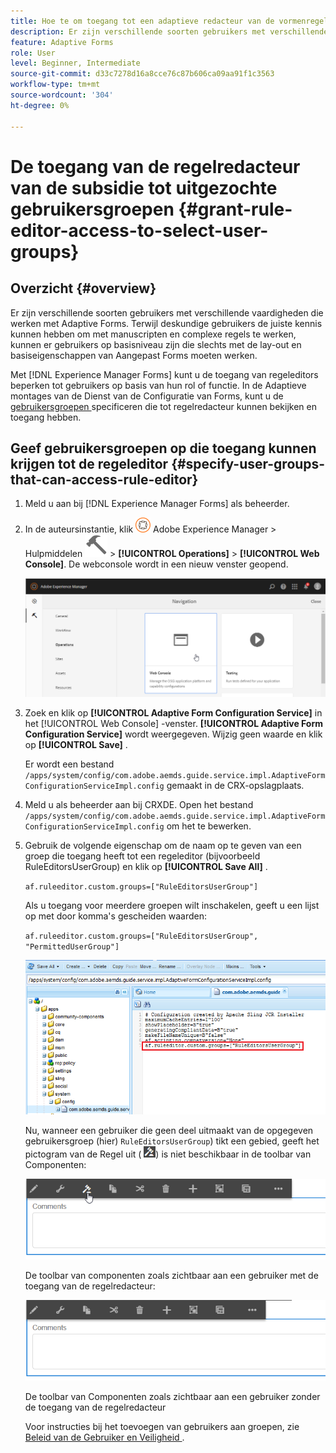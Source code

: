 ```yaml
---
title: Hoe te om toegang tot een adaptieve redacteur van de vormenregel te verlenen om gebruikersgroepen te selecteren?
description: Er zijn verschillende soorten gebruikers met verschillende vaardigheden die werken met Adaptive Forms. Leer hoe te om de toegang van de regelredacteur tot gebruikers te beperken die op hun rol of functie wordt gebaseerd.
feature: Adaptive Forms
role: User
level: Beginner, Intermediate
source-git-commit: d33c7278d16a8cce76c87b606ca09aa91f1c3563
workflow-type: tm+mt
source-wordcount: '304'
ht-degree: 0%

---
```



# De toegang van de regelredacteur van de subsidie tot uitgezochte gebruikersgroepen {#grant-rule-editor-access-to-select-user-groups}

## Overzicht {#overview}

Er zijn verschillende soorten gebruikers met verschillende vaardigheden die werken met Adaptive Forms. Terwijl deskundige gebruikers de juiste kennis kunnen hebben om met manuscripten en complexe regels te werken, kunnen er gebruikers op basisniveau zijn die slechts met de lay-out en basiseigenschappen van Aangepast Forms moeten werken.

Met [!DNL Experience Manager Forms] kunt u de toegang van regeleditors beperken tot gebruikers op basis van hun rol of functie. In de Adaptieve montages van de Dienst van de Configuratie van Forms, kunt u de [ gebruikersgroepen ](forms-groups-privileges-tasks.md) specificeren die tot regelredacteur kunnen bekijken en toegang hebben.

## Geef gebruikersgroepen op die toegang kunnen krijgen tot de regeleditor {#specify-user-groups-that-can-access-rule-editor}

1. Meld u aan bij [!DNL Experience Manager Forms] als beheerder.
1. In de auteursinstantie, klik ![ Adobe Experience Manager ](assets/adobeexperiencemanager.png) Adobe Experience Manager > Hulpmiddelen ![ hamer ](assets/hammer-icon.svg) > **[!UICONTROL Operations]** > **[!UICONTROL Web Console]**. De webconsole wordt in een nieuw venster geopend.

   ![ 1-2 ](assets/1-2.png)

1. Zoek en klik op **[!UICONTROL Adaptive Form Configuration Service]** in het [!UICONTROL Web Console] -venster. **[!UICONTROL Adaptive Form Configuration Service]** wordt weergegeven. Wijzig geen waarde en klik op **[!UICONTROL Save]** .

   Er wordt een bestand `/apps/system/config/com.adobe.aemds.guide.service.impl.AdaptiveFormConfigurationServiceImpl.config` gemaakt in de CRX-opslagplaats.

1. Meld u als beheerder aan bij CRXDE. Open het bestand `/apps/system/config/com.adobe.aemds.guide.service.impl.AdaptiveFormConfigurationServiceImpl.config` om het te bewerken.
1. Gebruik de volgende eigenschap om de naam op te geven van een groep die toegang heeft tot een regeleditor (bijvoorbeeld RuleEditorsUserGroup) en klik op **[!UICONTROL Save All]** .

   `af.ruleeditor.custom.groups=["RuleEditorsUserGroup"]`

   Als u toegang voor meerdere groepen wilt inschakelen, geeft u een lijst op met door komma&#39;s gescheiden waarden:

   `af.ruleeditor.custom.groups=["RuleEditorsUserGroup", "PermittedUserGroup"]`

   ![ creeer Gebruiker ](assets/create_user_new.png)

   Nu, wanneer een gebruiker die geen deel uitmaakt van de opgegeven gebruikersgroep (hier)    `RuleEditorsUserGroup`) tikt een gebied, geeft het pictogram van de Regel uit ( ![ geef-rules1 ](assets/edit-rules1.png)) is niet beschikbaar in de toolbar van Componenten:

   ![ componentStoolbarwithre ](assets/componentstoolbarwithre.png)

   De toolbar van componenten zoals zichtbaar aan een gebruiker met de toegang van de regelredacteur:

   ![ componentStoolbarwithoutre ](assets/componentstoolbarwithoutre.png)

   De toolbar van Componenten zoals zichtbaar aan een gebruiker zonder de toegang van de regelredacteur

   Voor instructies bij het toevoegen van gebruikers aan groepen, zie [ Beleid van de Gebruiker en Veiligheid ](https://experienceleague.adobe.com/docs/experience-manager-65/administering/security/security.html).

